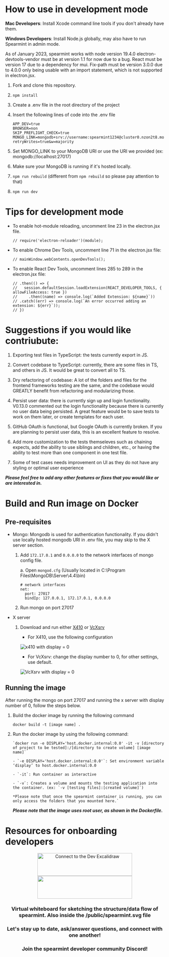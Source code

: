 # How to use in development mode

**Mac Developers**: Install Xcode command line tools if you don't already have them.

**Windows Developers**: Install Node.js globally, may also have to run Spearmint in admin mode.

As of January 2023, spearmint works with node version 19.4.0 electron-devtools-vendor must be at version 1.1 for now due to a bug.
React must be version 17 due to a dependency for mui. Fix-path must be version 3.0.0 due to 4.0.0 only being usable with an import statement, which is not supported in electron.jsx.

1. Fork and clone this repository.

2. `npm install`

3. Create a .env file in the root directory of the project

4. Insert the following lines of code into the .env file

   ```
   APP_DEV=true
   BROWSER=non
   SKIP_PREFLIGHT_CHECK=true
   MONGO_LINK=mongodb+srv://username:spearmint1234@cluster0.nzon2t8.mongodb.net/?retryWrites=true&w=majority
   ```

5. Set MONGO_LINK to your MongoDB URI or use the URI we provided (ex: mongodb://localhost:27017)

6. Make sure your MongoDB is running if it's hosted locally.

7. `npm run rebuild` (different from `npm rebuild` so please pay attention to that)

8. `npm run dev`

# Tips for development mode

- To enable hot-module reloading, uncomment line 23 in the electron.jsx file.

      // require('electron-reloader')(module);

- To enable Chrome Dev Tools, uncomment line 71 in the electron.jsx file:

      // mainWindow.webContents.openDevTools();

- To enable React Dev Tools, uncomment lines 285 to 289 in the electron.jsx file:

      // .then(() => {
      //   session.defaultSession.loadExtension(REACT_DEVELOPER_TOOLS, { allowFileAccess: true })
      //     .then((name) => console.log(`Added Extension: ${name}`))
      // .catch((err) => console.log(`An error occurred adding an extension: ${err}`));
      // })

# Suggestions if you would like contriubute:

1. Exporting test files in TypeScript: the tests currently export in JS.

2. Convert codebase to TypeScript: currently, there are some files in TS, and others in JS. It would be great to convert all to TS.

3. Dry refactoring of codebase: A lot of the folders and files for the frontend frameworks testing are the same, and the codebase would GREATLY benefit from refactoring and modularizing those.

4. Persist user data: there is currently sign up and login functionality. V0.13.0 commented out the login functionality because there is currently no user data being persisted. A great feature would be to save tests to work on them later, or create templates for each user.

5. GitHub OAuth is functional, but Google OAuth is currently broken. If you are planning to persist user data, this is an excellent feature to resolve.

6. Add more customization to the tests themseleves such as chaining expects, add the ability to use siblings and children, etc., or having the ability to test more than one component in one test file.

7. Some of test cases needs improvement on UI as they do not have any styling or optimal user experience

**_Please feel free to add any other features or fixes that you would like or are interested in._**

# Build and Run image on Docker

## Pre-requisites

- Mongo: Mongodb is used for authentication functionality. If you didn't use locally hosted mongodb URI in .env file, you may skip to the X server section.

  1.  Add `172.17.0.1` and `0.0.0.0` to the network interfaces of mongo config file.

      a. Open `mongod.cfg` (Usually located in C:\Program Files\MongoDB\Server\4.4\bin)

          # network interfaces
          net:
            port: 27017
            bindIp: 127.0.0.1, 172.17.0.1, 0.0.0.0

  2.  Run mongo on port 27017

- X server

  1. Download and run either [X410](https://x410.dev/) or [VcXsrv](https://sourceforge.net/projects/vcxsrv/)

     - For X410, use the following configuration

     ![x410 with display = 0](/public/x410.png)

     - For VcXsrv: change the display number to 0, for other settings, use default.

     ![VcXsrv with display = 0](/public/VcXsrv.png)

## Running the image

After running the mongo on port 27017 and running the x server with display number of 0, follow the steps below.

1.  Build the docker image by running the following command

    `docker build -t [image name] .`

2.  Run the docker image by using the following command:

        `docker run -e DISPLAY='host.docker.internal:0.0' -it -v [directory of project to be tested]:/[directory to create volume] [image name]`

        - `-e DISPLAY='host.docker.internal:0.0'`: Set environment variable ‘display’ to host.docker.internal:0.0

        - `-it`: Run container as interactive

        - `-v`: Creates a volume and mounts the testing application into the container. (ex: `-v [testing files]:[created volume]`)

        *Please note that once the spearmint container is running, you can only access the folders that you mounted here.`

    **_Please note that the image uses root user, as shown in the Dockerfile._**

# Resources for onboarding developers

<div align="center" style="display:flex;flex-direction:column;"}>
  <div align>
  <a href="https://excalidraw.com/#room=9abc890c35d8e7d3f149,htwzR9k0SUhZzhwB3zjJ8A">
      <img width="300" height="72" alt="Connect to the Dev Excalidraw" src="https://img.shields.io/badge/Excalidraw-181717?style=for-the-badge&logo"/>
  </a>
  <a href="https://discord.gg/5FNPTvZSTq">
    <img width="300" height="72" src="https://img.shields.io/badge/Discord-%235865F2.svg?style=for-the-badge&logo=discord&logoColor=white"/>
  </a>
  <h3>Virtual whiteboard for sketching the structure/data flow of spearmint. Also inside the /public/spearmint.svg file</h3>
  <h3>Let's stay up to date, ask/answer questions, and connect with one another!</h3>
  <h3>Join the spearmint developer community Discord!</h3>
</div>
